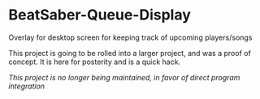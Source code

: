 # BeatSaber-Queue-Display
Overlay for desktop screen for keeping track of upcoming players/songs


This project is going to be rolled into a larger project, and was a proof of concept. It is here for posterity and is a quick hack.

*This project is no longer being maintained, in favor of direct program integration*
